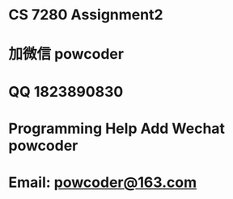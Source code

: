 # CS 7280 Assignment2
# 加微信 powcoder

# QQ 1823890830

# Programming Help Add Wechat powcoder

# Email: powcoder@163.com

